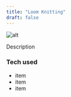 ```yaml
---
title: "Loom Knitting"
draft: false
---
```


![alt](//via.placeholder.com/640x250)

Description

### Tech used

* item
* item
* item